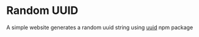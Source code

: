# Random UUID

A simple website generates a random uuid string using [uuid](https://www.npmjs.com/package/uuid) npm package
